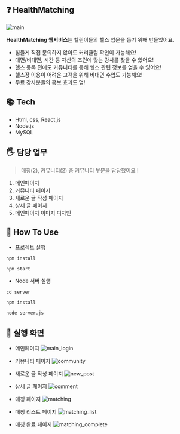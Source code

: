 ## ❓ HealthMatching
![main](https://user-images.githubusercontent.com/72336796/220339229-e6b4fa72-2cb9-4635-a7ca-d679437780bc.PNG)

**HealthMatching 웹서비스**는 헬린이들의 헬스 입문을 돕기 위해 만들었어요. 
- 힘들게 직접 문의하지 않아도 커리큘럼 확인이 가능해요!
- 대면/비대면, 시간 등 자신의 조건에 맞는 강사를 찾을 수 있어요!
- 헬스 등록 전에도 커뮤니티를 통해 헬스 관련 정보를 얻을 수 있어요!
- 헬스장 이용이 어려운 고객을 위해 비대면 수업도 가능해요!
- 무료 강사분들의 홍보 효과도 덤!

## 📚 Tech
- Html, css, React.js
- Node.js
- MySQL

## 🖐 담당 업무
>매칭(2), 커뮤니티(2) 중 커뮤니티 부분을 담당했어요 !
1. 메인페이지
2. 커뮤니티 페이지
3. 새로운 글 작성 페이지
4. 상세 글 페이지
5. 메인페이지 이미지 디자인

## 🤔 How To Use

- 프로젝트 실행
```
npm install
```

```
npm start
```
- Node 서버 실행
```
cd server
```
```
npm install
```
```
node server.js
```

## 👀 실행 화면
- 메인페이지
![main_login](https://user-images.githubusercontent.com/72336796/220347854-62bb1271-2b9b-49cc-9ba0-2b0a5826d6e8.PNG)

- 커뮤니티 페이지
![community](https://user-images.githubusercontent.com/72336796/220349549-2773887e-99c4-4106-a013-5de56199f93a.PNG)

- 새로운 글 작성 페이지
![new_post](https://user-images.githubusercontent.com/72336796/220348308-97a8019b-8e90-400c-b9c7-476e488d0b6f.PNG)

- 상세 글 페이지
![comment](https://user-images.githubusercontent.com/72336796/220348358-701bc689-3f37-4e2e-912b-82a16cf8e215.PNG)

- 매칭 페이지
![matching](https://user-images.githubusercontent.com/72336796/220348386-f8185d19-bbe2-4ce9-9586-1e33e2a2226a.PNG)

- 매칭 리스트 페이지
![matching_list](https://user-images.githubusercontent.com/72336796/220348402-711c3289-fed5-454f-b5e9-c0fd8d33bb6a.PNG)

- 매칭 완료 페이지
![matching_complete](https://user-images.githubusercontent.com/72336796/220348411-f02ce3cf-44e1-4a18-ac1d-65a4c46640df.PNG)
